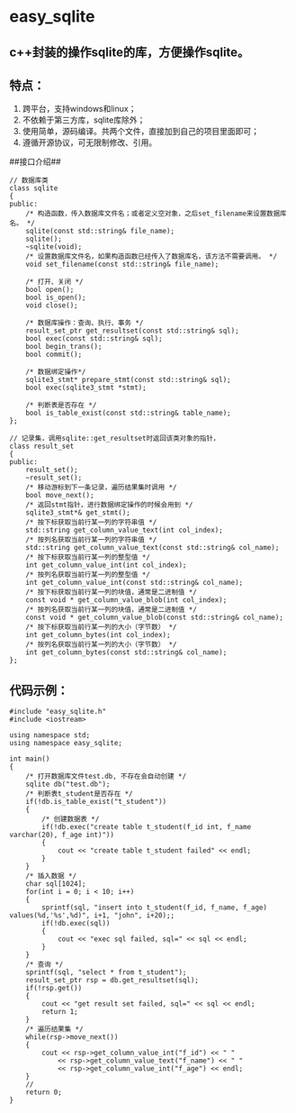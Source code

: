 # easy_sqlite #
## c++封装的操作sqlite的库，方便操作sqlite。 ##
## 特点： ##
1. 跨平台，支持windows和linux；
2. 不依赖于第三方库，sqlite库除外；
3. 使用简单，源码编译。共两个文件，直接加到自己的项目里面即可；
4. 遵循开源协议，可无限制修改、引用。

##接口介绍##

    // 数据库类
	class sqlite
	{
	public:
		/* 构造函数，传入数据库文件名；或者定义空对象，之后set_filename来设置数据库名。 */
		sqlite(const std::string& file_name);
		sqlite();
		~sqlite(void);
		/* 设置数据库文件名，如果构造函数已经传入了数据库名，该方法不需要调用。 */
		void set_filename(const std::string& file_name);

		/* 打开、关闭 */
		bool open();
		bool is_open();
		void close();

		/* 数据库操作：查询、执行、事务 */
		result_set_ptr get_resultset(const std::string& sql);
		bool exec(const std::string& sql);
		bool begin_trans();
		bool commit();

		/* 数据绑定操作*/
		sqlite3_stmt* prepare_stmt(const std::string& sql);
		bool exec(sqlite3_stmt *stmt); 

		/* 判断表是否存在 */
		bool is_table_exist(const std::string& table_name);
	};

    // 记录集，调用sqlite::get_resultset时返回该类对象的指针，
	class result_set
	{
	public:
		result_set();
		~result_set();
		/* 移动游标到下一条记录，遍历结果集时调用 */
		bool move_next();
		/* 返回stmt指针，进行数据绑定操作的时候会用到 */
		sqlite3_stmt*& get_stmt();
		/* 按下标获取当前行某一列的字符串值 */ 
		std::string get_column_value_text(int col_index);
		/* 按列名获取当前行某一列的字符串值 */
		std::string get_column_value_text(const std::string& col_name);
		/* 按下标获取当前行某一列的整型值 */
		int get_column_value_int(int col_index);
		/* 按列名获取当前行某一列的整型值 */
		int get_column_value_int(const std::string& col_name);
		/* 按下标获取当前行某一列的块值，通常是二进制值 */
		const void * get_column_value_blob(int col_index);
		/* 按列名获取当前行某一列的块值，通常是二进制值 */
		const void * get_column_value_blob(const std::string& col_name);
		/* 按下标获取当前行某一列的大小（字节数） */
		int get_column_bytes(int col_index);
		/* 按列名获取当前行某一列的大小（字节数） */
		int get_column_bytes(const std::string& col_name);
	};

## 代码示例： ##

    #include "easy_sqlite.h"
    #include <iostream>
    
    using namespace std;
    using namespace easy_sqlite;
    
    int main()
    {
		/* 打开数据库文件test.db, 不存在会自动创建 */ 
    	sqlite db("test.db");
		/* 判断表t_student是否存在 */
    	if(!db.is_table_exist("t_student"))
    	{
			/* 创建数据表 */
    		if(!db.exec("create table t_student(f_id int, f_name varchar(20), f_age int)"))
    		{
    			cout << "create table t_student failed" << endl;
    		}
    	}
    	/* 插入数据 */
    	char sql[1024];
    	for(int i = 0; i < 10; i++)
    	{
    		sprintf(sql, "insert into t_student(f_id, f_name, f_age) values(%d,'%s',%d)", i+1, "john", i+20);;
    		if(!db.exec(sql))
    		{
    			cout << "exec sql failed, sql=" << sql << endl;
    		}
    	}
    	/* 查询 */
    	sprintf(sql, "select * from t_student");
    	result_set_ptr rsp = db.get_resultset(sql);
    	if(!rsp.get())
    	{
    		cout << "get result set failed, sql=" << sql << endl;
    		return 1;
    	}
		/* 遍历结果集 */
    	while(rsp->move_next())
    	{
    		cout << rsp->get_column_value_int("f_id") << " "
    			<< rsp->get_column_value_text("f_name") << " "
    			<< rsp->get_column_value_int("f_age") << endl;
    	}
		//
    	return 0;
    }